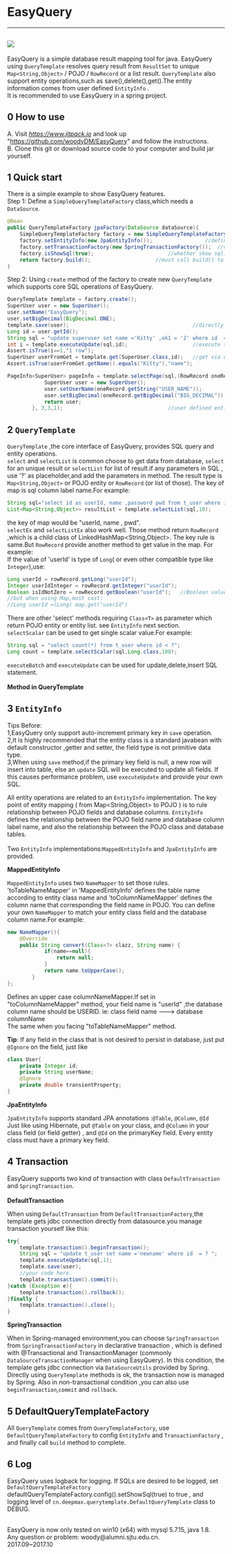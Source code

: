 EasyQuery
=
----
[![](https://www.jitpack.io/v/woodyDM/EasyQuery.svg)](https://www.jitpack.io/#woodyDM/EasyQuery)
----
EasyQuery is a simple database result mapping tool for java.
EasyQuery using `QueryTemplate` resolves query result from `ResultSet` to unique 
`Map<String,Object>` / POJO / `RowRecord` or a list result.
`QueryTemplate` also support entity operations,such as save(),delete(),get().The
entity information comes from user defined `EntityInfo` .
<br>
It is recommended to use EasyQuery in a spring project.

0 How to use
---

A. Visit _https://www.jitpack.io_ and look up "https://github.com/woodyDM/EasyQuery" 
and follow the instructions.<br>
B. Clone this git or download source code to your computer and build jar yourself.



1 Quick start
---

There is a simple example to show EasyQuery features.<br>
Step 1: Define a `SimpleQueryTemplateFactory` class,which needs a `DataSource`. 
```java
@Bean
public QueryTemplateFactory jpaFactory(DataSource dataSource){
    SimpleQueryTemplateFactory factory = new SimpleQueryTemplateFactory(dataSource);
    factory.setEntityInfo(new JpaEntityInfo());                 //define entityInfo to support entity operations
    factory.setTransactionFactory(new SpringTransactionFactory());  //define transaction mode.
    factory.isShowSql(true);                        //whether show sql.
    return factory.build();                     //must call build() to return a QueryTemplateFactory
}   
```
Step 2: Using `create` method of the factory to create new `QueryTemplate` which 
supports core SQL operations of EasyQuery.
<br>
```java
QueryTemplate template = factory.create();
SuperUser user = new SuperUser();
user.setName("EasyQuery");
user.setBigDecimal(BigDecimal.ONE);
template.save(user);                                        //directly save an entity.
Long id = user.getId();         
String sql = "update superuser set name ='Kitty' ,ok1 = '2' where id  = ? ";
int i = template.executeUpdate(sql,id);                     //execute sql .
Assert.isTrue(i==1,"1 row");
SuperUser userFromGet = template.get(SuperUser.class,id);   //get via entity primaryKey value
Assert.isTrue(userFromGet.getName().equals("Kitty"),"name");

PageInfo<SuperUser> pageInfo = template.selectPage(sql,(RowRecord oneRecord) ->{
            SuperUser user = new SuperUser();
            user.setUserName(oneRecord.getString("USER_NAME"));
            user.setBigDecimal(oneRecord.getBigDecimal("BIG_DECIMAL"));
            return user;
        }, 3,3,1);                                  //user defined entity mapping using Function<T,R> interface.
```
2 `QueryTemplate`
---

`QueryTemplate` ,the core interface of EasyQuery, provides SQL query and entity operations.
<br>
`select` and `selectList` is common choose to get data from database, `select` for an
unique result or `selectList` for list of result.if any parameters in 
SQL , use '?' as placeholder,and add the parameters in method.
The result type is `Map<String,Object>` or POJO entity or `RowRecord` (or list of those).
The key of map is sql column label name.For example:<br>
```java
String sql="select id as userId, name ,password pwd from t_user where id < ?";
List<Map<String,Object>> resultList = template.selectList(sql,10);


```
the key of map would be "userId, name , pwd".
<br>
`selectEx` and `selectListEx` also work well. Those method return 
 `RowRecord` ,which is a child class of LinkedHashMap<String,Object>.
 The key rule is same.But `RowRecord` provide another method to get value in the map.
 For example:<br>
If the value of 'userId' is type of `Long`( or even other compatible type like `Integer`),use:
```java
Long userId = rowRecord.getLong("userId");
Integer userIdInteger = rowRecord.getInteger("userId");
Boolean isIdNotZero = rowRecord.getBoolean("userId");   //Boolean value
//but when using Map,must cast:
//Long userId =(Long) map.get("userId")
```
There are other 'select' methods requiring `Class<T>` as parameter which return POJO entity or entity list.
see `EntityInfo` next section.<br>
`selectScalar` can be used to get single scalar value.For example:
```java
String sql = "select count(*) from t_user where id < ?";
Long count = template.selectScalar(sql,Long.class,100);
```
`executeBatch` and `executeUpdate` can be used for update,delete,insert SQL statement.
<br><br>
**Method in QueryTemplate** <br>
 
 
3 `EntityInfo`
---

Tips Before:<br>
1,EasyQuery only support auto-increment primary key in `save` operation.<br>
2,It is highly recommended that the entity class is a standard javabean with default
 constructor ,getter and setter, the field type is not primitive data type.<br>
3,When using `save` method,if the primary key field is null, a new row will insert into table,
else an `update` SQL will be executed to update all fields. If this causes 
performance problem, use `executeUpdate` and provide your own SQL.<br>

All entity operations are related to an `EntityInfo` implementation. The key point of entity mapping ( from Map<String,Object>
to POJO ) is to rule relationship between POJO fields and database columns.
`EntityInfo` defines the relationship between the POJO field name and database
column label name, and also the relationship between the POJO class and database
tables.
<br><br>
Two `EntityInfo` implementations:`MappedEntityInfo` and `JpaEntityInfo` are provided.
<br>

**MappedEntityInfo**

`MappedEntityInfo` uses two `NameMapper` to set those rules.
'toTableNameMapper' in 'MappedEntityInfo' defines the table name according to entity
class name and 'toColumnNameMapper' defines the column name that corresponding 
the field name in POJO. You can define your own `NameMapper` to match your entity class field 
and the database column name.For example:<br>
```java
new NameMapper(){
    @Override
    public String convert(Class<?> clazz, String name) {
            if(name==null){
                return null;
            }
            return name.toUpperCase();
        }
};
```
Defines an upper case columnNameMapper.If set in "toColumnNameMapper" method, your field name is "userId" ,the database column
 name should be USERID. ie: class field name ---> database columnName<br>
 The same when you facing "toTableNameMapper" method.<br>
 
**Tip**: If any field in the class that is not desired to persist in database, 
just put `@Ignore` on the field, just like
```java
class User{
    private Integer id;
    private String userName;
    @Ignore
    private double transientProperty;
}
```

**JpaEntityInfo**

`JpaEntityInfo` supports standard JPA annotations :`@Table`, `@Column`, `@Id`<br>
 Just like using Hibernate, put `@Table` on your class, and `@Column` in your class field (or field getter) ,
 and `@Id` on the primaryKey field. Every entity class must have a primary key field.
 

4 Transaction
---
EasyQuery supports two kind of transaction with class `DefaultTransaction` and 
`SpringTransaction`.<br><br>
**DefaultTransaction**

When using `DefaultTransaction` from `DefaultTransactionFactory`,the template gets jdbc connection directly from datasource.you manage transaction yourself like this:
```java
try{
    template.transaction().beginTransaction();
    String sql = "update t_user set name ='newname' where id  = ? ";
    template.executeUpdate(sql,1);
    template.save(user);
    //your code here.
    template.transaction().commit();
}catch (Exception e){
    template.transaction().rollback();
}finally {
    template.transaction().close();
}
```

**SpringTransaction**

When in Spring-managed environment,you can choose `SpringTransaction` from `SpringTransactionFactory` in declarative transaction ,
which is defined with @Transactional and TransactionManager 
(commonly `DataSourceTransactionManager` when using EasyQuery).
In this condition, the template gets jdbc connection via `DataSourceUtils` provided by Spring.
Directly using `QueryTemplate` methods is ok, the transaction now is managed by Spring.
Also in non-transactional condition ,you can also use `beginTransaction`,`commit` and `rollback`.

5 DefaultQueryTemplateFactory
---

All `QueryTemplate` comes from `QueryTemplateFactory`, use `DefaultQueryTemplateFactory`
to config `EntityInfo` and `TransactionFactory` , 
and finally call `build` method to complete.<br>

6 Log
--

EasyQuery uses logback for logging. If SQLs are desired to be logged, set `DefaultQueryTemplateFactory`
defaultQueryTemplateFactory.config().setShowSql(true) to true , and logging level of `cn.deepmax.querytemplate.DefaultQueryTemplate` class to DEBUG.


<br>
EasyQuery is now only tested on win10 (x64) with mysql 5.7.15, java 1.8. <br>
Any question or problem: woody@alumni.sjtu.edu.cn. <br>
2017.09~2017.10

